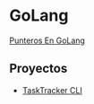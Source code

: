 # GoLang

[Punteros En GoLang](Main%20Notes/Punteros%20En%20GoLang.md)

## Proyectos
- [TaskTracker CLI](Projects/TaskTracker/README.md)
